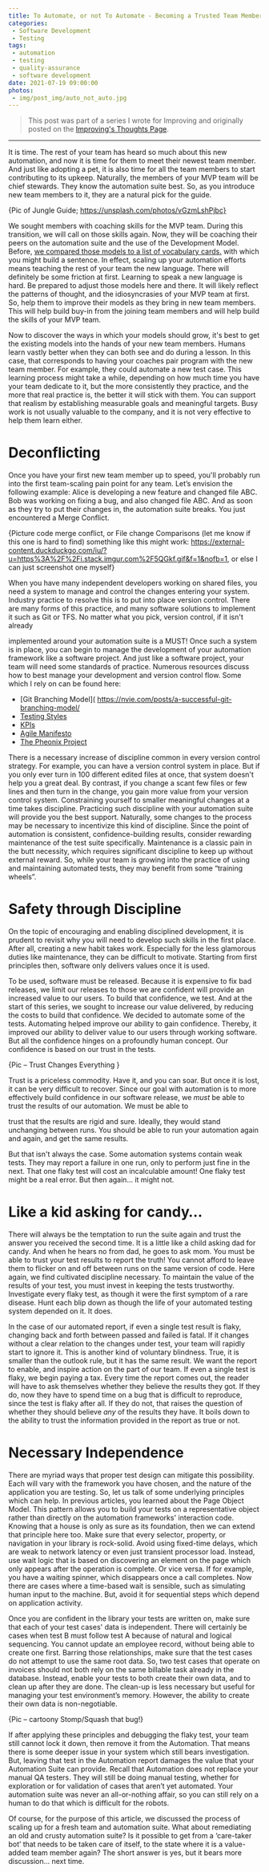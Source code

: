 ```yaml
---
title: To Automate, or not To Automate - Becoming a Trusted Team Member
categories:
 - Software Development
 - Testing
tags:
 - automation
 - testing
 - quality-assurance
 - software development
date: 2021-07-19 09:00:00
photos: 
 - img/post_img/auto_not_auto.jpg
---
```


> This post was part of a series I wrote for Improving and originally posted on the [Improving's Thoughts Page](https://improving.com/thoughts/automation-trust-changes-everything).
---

It is time. The rest of your team has heard so much about this new automation, and now it is time for them to meet their newest team member. And just like adopting a pet, it is also time for all the team members to start contributing to its upkeep. Naturally, the members of your MVP team will be chief stewards. They know the automation suite best. So, as you introduce new team members to it, they are a natural pick for the guide.

{Pic of Jungle Guide; https://unsplash.com/photos/vGzmLshPjbc}

We sought members with coaching skills for the MVP team. During this transition, we will call on those skills again. Now, they will be coaching their peers on the automation suite and the use of the Development Model. Before, [we compared those models to a list of vocabulary cards.](https://improving.com/thoughts/to-automate-or-not-to-automate-getting-started) with which you might build a sentence. In effect, scaling up your automation efforts means teaching the rest of your team the new language. There will definitely be some friction at first. Learning to speak a new language is hard. Be prepared to adjust those models here and there. It will likely reflect the patterns of thought, and the idiosyncrasies of your MVP team at first. So, help them to improve their models as they bring in new team members. This will help build buy-in from the joining team members and will help build the skills of your MVP team.

Now to discover the ways in which your models should grow, it's best to get the existing models into the hands of your new team members. Humans learn vastly better when they can both see and do during a lesson. In this case, that corresponds to having your coaches pair program with the new team member. For example, they could automate a new test case. This learning process might take a while, depending on how much time you have your team dedicate to it, but the more consistently they practice, and the more that real practice is, the better it will stick with them. You can support that realism by establishing measurable goals and meaningful targets. Busy work is not usually valuable to the company, and it is not very effective to help them learn either.

# Deconflicting

Once you have your first new team member up to speed, you'll probably run into the first team-scaling pain point for any team. Let’s envision the following example: Alice is developing a new feature and changed file ABC. Bob was working on fixing a bug, and also changed file ABC. And as soon as they try to put their changes in, the automation suite breaks. You just encountered a Merge Conflict.

{Picture code merge conflict, or File change Comparisons (let me know if this one is hard to find) something like this might work: https://external-content.duckduckgo.com/iu/?u=https%3A%2F%2Fi.stack.imgur.com%2F5QGkf.gif&f=1&nofb=1, or else I can just screenshot one myself}

When you have many independent developers working on shared files, you need a system to manage and control the changes entering your system. Industry practice to resolve this is to put into place version control. There are many forms of this practice, and many software solutions to implement it such as Git or TFS. No matter what you pick, version control, if it isn't already

implemented around your automation suite is a MUST! Once such a system is in place, you can begin to manage the development of your automation framework like a software project. And just like a software project, your team will need some standards of practice. Numerous resources discuss how to best manage your development and version control flow. Some which I rely on can be found here: 
- [Git Branching Model]( https://nvie.com/posts/a-successful-git-branching-model/ 
- [Testing Styles]( https://lassala.net/2017/07/20/test-style-aaa-or-gwt/) 
- [KPIs]( https://devopedia.org/devops-metrics) 
- [Agile Manifesto]( https://agilemanifesto.org/)
- [The Pheonix Project]( https://itrevolution.com/the-phoenix-project/)

There is a necessary increase of discipline common in every version control strategy. For example, you can have a version control system in place. But if you only ever turn in 100 different edited files at once, that system doesn't help you a great deal. By contrast, if you change a scant few files or few lines and then turn in the change, you gain more value from your version control system. Constraining yourself to smaller meaningful changes at a time takes discipline. Practicing such discipline with your automation suite will provide you the best support. Naturally, some changes to the process may be necessary to incentivize this kind of discipline. Since the point of automation is consistent, confidence-building results, consider rewarding maintenance of the test suite specifically. Maintenance is a classic pain in the butt necessity, which requires significant discipline to keep up without external reward. So, while your team is growing into the practice of using and maintaining automated tests, they may benefit from some “training wheels”.

# Safety through Discipline

On the topic of encouraging and enabling disciplined development, it is prudent to revisit why you will need to develop such skills in the first place. After all, creating a new habit takes work. Especially for the less glamorous duties like maintenance, they can be difficult to motivate. Starting from first principles then, software only delivers values once it is used.

To be used, software must be released. Because it is expensive to fix bad releases, we limit our releases to those we are confident will provide an increased value to our users. To build that confidence, we test. And at the start of this series, we sought to increase our value delivered, by reducing the costs to build that confidence. We decided to automate some of the tests. Automating helped improve our ability to gain confidence. Thereby, it improved our ability to deliver value to our users through working software. But all the confidence hinges on a profoundly human concept. Our confidence is based on our trust in the tests.

{Pic – Trust Changes Everything }

Trust is a priceless commodity. Have it, and you can soar. But once it is lost, it can be very difficult to recover. Since our goal with automation is to more effectively build confidence in our software release, we _must_ be able to trust the results of our automation. We must be able to

trust that the results are rigid and sure. Ideally, they would stand unchanging between runs. You should be able to run your automation again and again, and get the same results.

But that isn't always the case. Some automation systems contain weak tests. They may report a failure in one run, only to perform just fine in the next. That one flaky test will cost an incalculable amount! One flaky test might be a real error. But then again... it might not.

# Like a kid asking for candy…

There will always be the temptation to run the suite again and trust the answer you received the second time. It is a little like a child asking dad for candy. And when he hears no from dad, he goes to ask mom. You must be able to trust your test results to report the truth! You cannot afford to leave them to flicker on and off between runs on the same version of code. Here again, we find cultivated discipline necessary. To maintain the value of the results of your test, you must invest in keeping the tests trustworthy. Investigate every flaky test, as though it were the first symptom of a rare disease. Hunt each blip down as though the life of your automated testing system depended on it. It does.

In the case of our automated report, if even a single test result is flaky, changing back and forth between passed and failed is fatal. If it changes without a clear relation to the changes under test, your team will rapidly start to ignore it. This is another kind of voluntary blindness. True, it is smaller than the outlook rule, but it has the same result. We want the report to enable, and inspire action on the part of our team. If even a single test is flaky, we begin paying a tax. Every time the report comes out, the reader will have to ask themselves whether they believe the results they got. If they do, now they have to spend time on a bug that is difficult to reproduce, since the test is flaky after all. If they do not, that raises the question of whether they should believe _any_ of the results they have. It boils down to the ability to trust the information provided in the report as true or not.

# Necessary Independence

There are myriad ways that proper test design can mitigate this possibility. Each will vary with the framework you have chosen, and the nature of the application you are testing. So, let us talk of some underlying principles which can help. In previous articles, you learned about the Page Object Model. This pattern allows you to build your tests on a representative object rather than directly on the automation frameworks' interaction code. Knowing that a house is only as sure as its foundation, then we can extend that principle here too. Make sure that every selector, property, or navigation in your library is rock-solid. Avoid using fixed-time delays, which are weak to network latency or even just transient processor load. Instead, use wait logic that is based on discovering an element on the page which only appears after the operation is complete. Or vice versa. If for example, you have a waiting spinner, which disappears once a call completes. Now there are cases where a time-based wait is sensible, such as simulating human input to the machine. But, avoid it for sequential steps which depend on application activity.

Once you are confident in the library your tests are written on, make sure that each of your test cases' data is independent. There will certainly be cases when test B must follow test A because of natural and logical sequencing. You cannot update an employee record, without being able to create one first. Barring those relationships, make sure that the test cases do not attempt to use the same root data. So, two test cases that operate on invoices should not both rely on the same billable task already in the database. Instead, enable your tests to both create their own data, and to clean up after they are done. The clean-up is less necessary but useful for managing your test environment’s memory. However, the ability to create their own data is non-negotiable.

{Pic – cartoony Stomp/Squash that bug!}

If after applying these principles and debugging the flaky test, your team still cannot lock it down, then remove it from the Automation. That means there is some deeper issue in your system which still bears investigation. But, leaving that test in the Automation report damages the value that your Automation Suite can provide. Recall that Automation does not replace your manual QA testers. They will still be doing manual testing, whether for exploration or for validation of cases that aren’t yet automated. Your automation suite was never an all-or-nothing affair, so you can still rely on a human to do that which is difficult for the robots.

Of course, for the purpose of this article, we discussed the process of scaling up for a fresh team and automation suite. What about remediating an old and crusty automation suite? Is it possible to get from a ‘care-taker bot’ that needs to be taken care of itself, to the state where it is a value-added team member again? The short answer is yes, but it bears more discussion... next time.